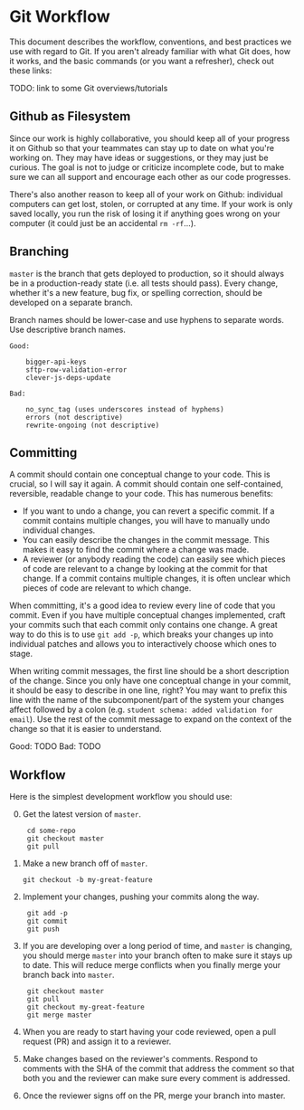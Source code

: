 # Git Workflow

This document describes the workflow, conventions, and best practices we use with regard to Git. If you aren't already familiar with what Git does, how it works, and the basic commands (or you want a refresher), check out these links:

TODO: link to some Git overviews/tutorials

## Github as Filesystem

Since our work is highly collaborative, you should keep all of your progress it on Github so that your teammates can stay up to date on what you're working on. They may have ideas or suggestions, or they may just be curious. The goal is not to judge or criticize incomplete code, but to make sure we can all support and encourage each other as our code progresses.

There's also another reason to keep all of your work on Github: individual computers can get lost, stolen, or corrupted at any time. If your work is only saved locally, you run the risk of losing it if anything goes wrong on your computer (it could just be an accidental `rm -rf`...).

## Branching

`master` is the branch that gets deployed to production, so it should always be in a production-ready state (i.e. all tests should pass). Every change, whether it's a new feature, bug fix, or spelling correction, should be developed on a separate branch. 

Branch names should be lower-case and use hyphens to separate words. Use descriptive branch names.

    Good:

        bigger-api-keys
        sftp-row-validation-error
        clever-js-deps-update

    Bad:

        no_sync_tag (uses underscores instead of hyphens) 
        errors (not descriptive)
        rewrite-ongoing (not descriptive)

## Committing

A commit should contain one conceptual change to your code. This is crucial, so I will say it again. A commit should contain one self-contained, reversible, readable change to your code. This has numerous benefits:

- If you want to undo a change, you can revert a specific commit. If a commit contains multiple changes, you will have to manually undo individual changes.
- You can easily describe the changes in the commit message. This makes it easy to find the commit where a change was made.
- A reviewer (or anybody reading the code) can easily see which pieces of code are relevant to a change by looking at the commit for that change. If a commit contains multiple changes, it is often unclear which pieces of code are relevant to which change.

When committing, it's a good idea to review every line of code that you commit. Even if you have multiple conceptual changes implemented, craft your commits such that each commit only contains one change. A great way to do this is to use `git add -p`, which breaks your changes up into individual patches and allows you to interactively choose which ones to stage.

When writing commit messages, the first line should be a short description of the change. Since you only have one conceptual change in your commit, it should be easy to describe in one line, right? You may want to prefix this line with the name of the subcomponent/part of the system your changes affect followed by a colon (e.g. `student schema: added validation for email`). Use the rest of the commit message to expand on the context of the change so that it is easier to understand.  

Good: TODO
Bad: TODO

## Workflow

Here is the simplest development workflow you should use:

0. Get the latest version of `master`.

        cd some-repo
        git checkout master
        git pull

1.  Make a new branch off of `master`.

        git checkout -b my-great-feature

2. Implement your changes, pushing your commits along the way.

        git add -p
        git commit
        git push

3. If you are developing over a long period of time, and `master` is changing, you should merge `master` into your branch often to make sure it stays up to date. This will reduce merge conflicts when you finally merge your branch back into `master`.

        git checkout master
        git pull
        git checkout my-great-feature
        git merge master

4. When you are ready to start having your code reviewed, open a pull request (PR) and assign it to a reviewer.

5. Make changes based on the reviewer's comments. Respond to comments with the SHA of the commit that address the comment so that both you and the reviewer can make sure every comment is addressed.

6. Once the reviewer signs off on the PR, merge your branch into master.
